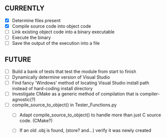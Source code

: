 ## CURRENTLY ##
- [X] Determine files present  
- [X] Compile source code into object code  
- [ ] Link existing object code into a binary executable  
- [ ] Execute the binary  
- [ ] Save the output of the execution into a file  
    
## FUTURE ##
- [ ] Build a bank of tests that test the module from start to finish
- [ ] Dynamically determine version of Visual Studio  
- [ ] Find fancy 'Windows' method of locating Visual Studio install path instead of hard-coding install directory
- [ ] Investigate CMake as a generic method of compilation that is compiler-agnostic(?)
- [ ] compile_source_to_object() in Tester_Functions.py
    - [ ] Adapt compile_source_to_object() to handle more than just C source code.  (CMake?)
    - [ ] If an old .obj is found, (store? and...) verify it was newly created
    
